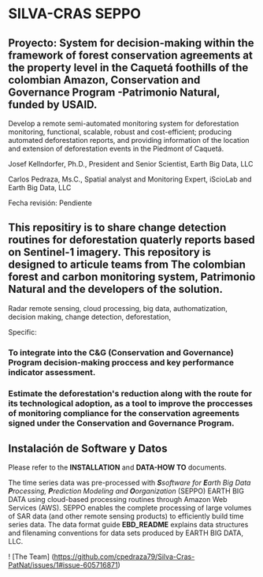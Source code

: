 # SILVA-CRAS SEPPO

## Proyecto: System for decision-making within the framework of forest conservation agreements at the property level in the Caquetá foothills of the colombian Amazon, Conservation and Governance Program -Patrimonio Natural, funded by USAID.

Develop a remote semi-automated monitoring system for deforestation monitoring, functional, scalable, robust and cost-efficient; producing automated deforestation reports, and providing information of the location and extension of deforestation events in the Piedmont of Caquetá.

Josef Kellndorfer, Ph.D., President and Senior Scientist, Earth Big Data, LLC

Carlos Pedraza, Ms.C., Spatial analyst and Monitoring Expert, iScioLab and Earth Big Data, LLC

Fecha revisión: Pendiente

## This repositiry is to share change detection routines for deforestation quaterly reports based on Sentinel-1 imagery. This repository is designed to articule teams from The colombian forest and carbon monitoring system, Patrimonio Natural and the developers of the solution.


Radar remote sensing, cloud processing, big data, authomatization, decision making, change detection, deforestation,

Specific:

### To integrate into the C&G (Conservation and Governance) Program decision-making proccess and key performance indicator  assessment.

### Estimate the deforestation's reduction along with the route for its technological adoption, as a tool to improve the proccesses of monitoring compliance for the conservation agreements signed under the Conservation and Governance Program.

## Instalación de Software y Datos

Please refer to the **INSTALLATION** and **DATA-HOW TO** documents.

The time series data was pre-processed with ***S**software for **E**arth Big Data **P**rocessing, **P**rediction Modeling and **O**organization* (SEPPO) EARTH BIG DATA using cloud-based processing routines through Amazon Web Services (AWS). SEPPO enables the complete processing of large volumes of SAR data (and other remote sensing products) to efficiently build time series data. The data format guide **EBD_README** explains data structures and filenaming conventions for data sets produced by EARTH BIG DATA, LLC.


! [The Team] (https://github.com/cpedraza79/Silva-Cras-PatNat/issues/1#issue-605716871)
